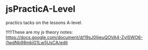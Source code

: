 # jsPracticA-Level
practics tacks on the lessons A-level. 

!!!!!These are my js theory notes: https://docs.google.com/document/d/19sJ0ljieuQOVA4-ZyISWO6-i1wdNb98mkiG1Lw5UsCA/edit
